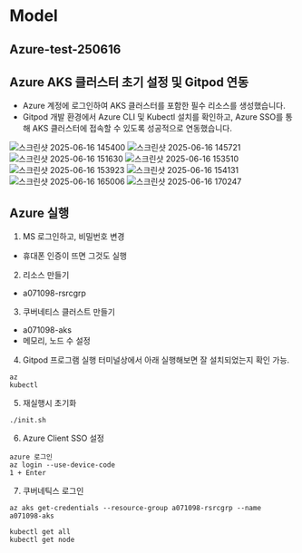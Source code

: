 # Model
## Azure-test-250616

## Azure AKS 클러스터 초기 설정 및 Gitpod 연동
- Azure 계정에 로그인하여 AKS 클러스터를 포함한 필수 리소스를 생성했습니다.
- Gitpod 개발 환경에서 Azure CLI 및 Kubectl 설치를 확인하고, Azure SSO를 통해 AKS 클러스터에 접속할 수 있도록 성공적으로 연동했습니다.

![스크린샷 2025-06-16 145400](https://github.com/user-attachments/assets/cbd54516-a217-48e3-9924-8f774d0b659d)
![스크린샷 2025-06-16 145721](https://github.com/user-attachments/assets/f60b1b39-8e34-4b86-a708-4fcbe088dc73)
![스크린샷 2025-06-16 151630](https://github.com/user-attachments/assets/0217613f-c415-40a7-a18f-e6c273ac48e3)
![스크린샷 2025-06-16 153510](https://github.com/user-attachments/assets/f91432a7-e631-49b4-ab99-9446d3bd6e4c)
![스크린샷 2025-06-16 153923](https://github.com/user-attachments/assets/fdf9873d-db51-4edf-83b8-11622029bedf)
![스크린샷 2025-06-16 154131](https://github.com/user-attachments/assets/4788ec59-6c0a-4681-912a-cf8f52e194c7)
![스크린샷 2025-06-16 165006](https://github.com/user-attachments/assets/58a9a771-a3c0-4a82-83d0-10b41b74d105)
![스크린샷 2025-06-16 170247](https://github.com/user-attachments/assets/515d85ff-54e8-4642-8534-7f69080141fc)

## Azure 실행
1. MS 로그인하고, 비밀번호 변경
- 휴대폰 인증이 뜨면 그것도 실행

2. 리소스 만들기
- a071098-rsrcgrp

3. 쿠버네티스 클러스트 만들기
- a071098-aks
- 메모리, 노드 수 설정

4. Gitpod 프로그램 실행
터미널상에서 아래 실행해보면 잘 설치되었는지 확인 가능.
```
az
kubectl
```
5. 재실행시 초기화
```
./init.sh
```
6. Azure Client SSO 설정
```
azure 로그인
az login --use-device-code
1 + Enter
```
7. 쿠버네틱스 로그인
```
az aks get-credentials --resource-group a071098-rsrcgrp --name a071098-aks

kubectl get all
kubectl get node
```
